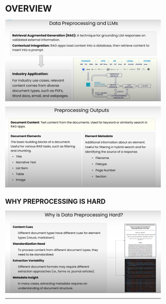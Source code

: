 # OVERVIEW

![alt text](image.png)

![alt text](image-1.png)

## WHY PREPROCESSING IS HARD

![alt text](image-2.png)

---
